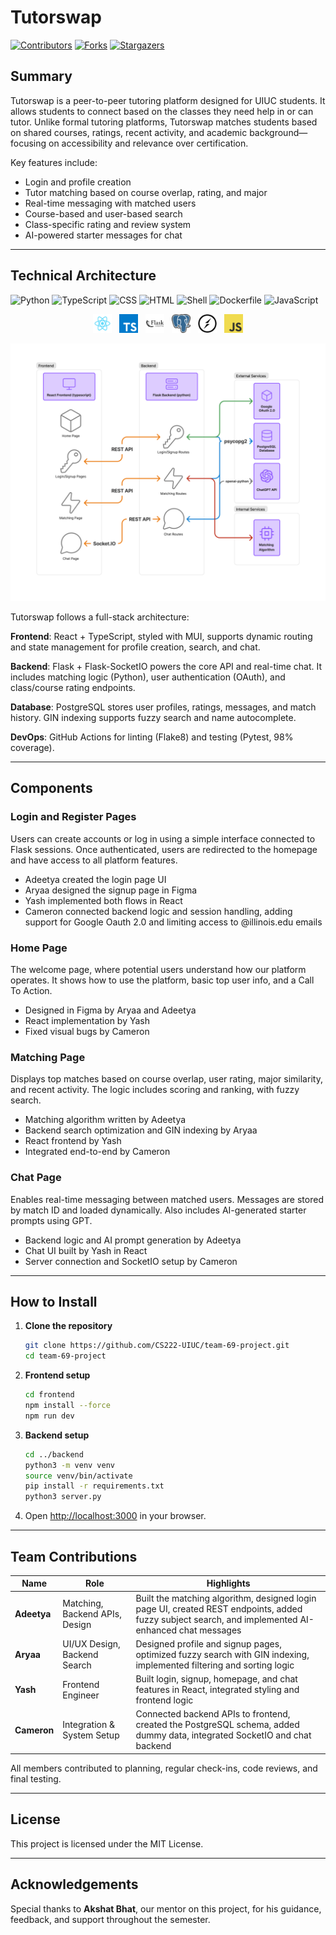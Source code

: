 # Tutorswap

[![Contributors][contributors-shield]][contributors-url]
[![Forks][forks-shield]][forks-url]
[![Stargazers][stars-shield]][stars-url]

[contributors-shield]: https://img.shields.io/github/contributors/CS222-UIUC/team-69-project.svg?style=for-the-badge
[contributors-url]: https://github.com/CS222-UIUC/team-69-project/graphs/contributors

[forks-shield]: https://img.shields.io/github/forks/CS222-UIUC/team-69-project.svg?style=for-the-badge
[forks-url]: https://github.com/CS222-UIUC/team-69-project/network/members

[stars-shield]: https://img.shields.io/github/stars/CS222-UIUC/team-69-project.svg?style=for-the-badge
[stars-url]: https://github.com/CS222-UIUC/team-69-project/stargazers


## Summary

Tutorswap is a peer-to-peer tutoring platform designed for UIUC students. It allows students to connect based on the classes they need help in or can tutor. Unlike formal tutoring platforms, Tutorswap matches students based on shared courses, ratings, recent activity, and academic background—focusing on accessibility and relevance over certification.

Key features include:
- Login and profile creation
- Tutor matching based on course overlap, rating, and major
- Real-time messaging with matched users
- Course-based and user-based search
- Class-specific rating and review system
- AI-powered starter messages for chat

---

## Technical Architecture


![Python](https://img.shields.io/badge/Python-55%25-blue?style=for-the-badge&logo=python&logoColor=white)
![TypeScript](https://img.shields.io/badge/TypeScript-31%25-3178c6?style=for-the-badge&logo=typescript&logoColor=white)
![CSS](https://img.shields.io/badge/CSS-9.9%25-purple?style=for-the-badge&logo=css3&logoColor=white)
![HTML](https://img.shields.io/badge/HTML-1.8%25-e34c26?style=for-the-badge&logo=html5&logoColor=white)
![Shell](https://img.shields.io/badge/Shell-1.4%25-89e051?style=for-the-badge&logo=gnu-bash&logoColor=white)
![Dockerfile](https://img.shields.io/badge/Dockerfile-0.5%25-384d54?style=for-the-badge&logo=docker&logoColor=white)
![JavaScript](https://img.shields.io/badge/JavaScript-0.4%25-f1e05a?style=for-the-badge&logo=javascript&logoColor=black)


<p align="center">
  <img src="https://raw.githubusercontent.com/github/explore/main/topics/react/react.png" height="30" alt="React"/> &nbsp;
  <img src="https://raw.githubusercontent.com/github/explore/main/topics/typescript/typescript.png" height="30" alt="TypeScript"/> &nbsp;
  <img src="https://raw.githubusercontent.com/github/explore/main/topics/flask/flask.png" height="30" alt="Flask"/> &nbsp;
  <img src="https://raw.githubusercontent.com/github/explore/main/topics/postgresql/postgresql.png" height="30" alt="PostgreSQL"/> &nbsp;
  <img src="https://raw.githubusercontent.com/github/explore/main/topics/socket-io/socket-io.png" height="30" alt="Socket.IO"/> &nbsp;
  <img src="https://raw.githubusercontent.com/github/explore/main/topics/javascript/javascript.png" height="30" alt="JavaScript"/>
</p>


![Tutorswap Technical Arch](https://github.com/CS222-UIUC/team-69-project/blob/main/backend/tech-arch.jpeg)



Tutorswap follows a full-stack architecture:

**Frontend**: React + TypeScript, styled with MUI, supports dynamic routing and state management for profile creation, search, and chat.

**Backend**: Flask + Flask-SocketIO powers the core API and real-time chat. It includes matching logic (Python), user authentication (OAuth), and class/course rating endpoints.

**Database**: PostgreSQL stores user profiles, ratings, messages, and match history. GIN indexing supports fuzzy search and name autocomplete.

**DevOps**: GitHub Actions for linting (Flake8) and testing (Pytest, 98% coverage).

---

## Components

### Login and Register Pages  
Users can create accounts or log in using a simple interface connected to Flask sessions. Once authenticated, users are redirected to the homepage and have access to all platform features.

- Adeetya created the login page UI  
- Aryaa designed the signup page in Figma  
- Yash implemented both flows in React  
- Cameron connected backend logic and session handling, adding support for Google Oauth 2.0 and limiting access to @illinois.edu emails



### Home Page  
The welcome page, where potential users understand how our platform operates. It shows how to use the platform, basic top user info, and a Call To Action.

- Designed in Figma by Aryaa and Adeetya  
- React implementation by Yash  
- Fixed visual bugs by Cameron  

### Matching Page  
Displays top matches based on course overlap, user rating, major similarity, and recent activity. The logic includes scoring and ranking, with fuzzy search.

- Matching algorithm written by Adeetya  
- Backend search optimization and GIN indexing by Aryaa  
- React frontend by Yash  
- Integrated end-to-end by Cameron  

### Chat Page  
Enables real-time messaging between matched users. Messages are stored by match ID and loaded dynamically. Also includes AI-generated starter prompts using GPT.

- Backend logic and AI prompt generation by Adeetya  
- Chat UI built by Yash in React  
- Server connection and SocketIO setup by Cameron  

---

## How to Install

1. **Clone the repository**
    ```bash
    git clone https://github.com/CS222-UIUC/team-69-project.git
    cd team-69-project
    ```

2. **Frontend setup**
    ```bash
    cd frontend
    npm install --force
    npm run dev
    ```

3. **Backend setup**
    ```bash
    cd ../backend
    python3 -m venv venv
    source venv/bin/activate
    pip install -r requirements.txt
    python3 server.py
    ```

4. Open [http://localhost:3000](http://localhost:3000) in your browser.

---

## Team Contributions

| Name      | Role                        | Highlights |
|-----------|-----------------------------|------------|
| **Adeetya** | Matching, Backend APIs, Design | Built the matching algorithm, designed login page UI, created REST endpoints, added fuzzy subject search, and implemented AI-enhanced chat messages |
| **Aryaa**   | UI/UX Design, Backend Search    | Designed profile and signup pages, optimized fuzzy search with GIN indexing, implemented filtering and sorting logic |
| **Yash**    | Frontend Engineer               | Built login, signup, homepage, and chat features in React, integrated styling and frontend logic |
| **Cameron** | Integration & System Setup      | Connected backend APIs to frontend, created the PostgreSQL schema, added dummy data, integrated SocketIO and chat backend |

All members contributed to planning, regular check-ins, code reviews, and final testing.

---

## License

This project is licensed under the MIT License.

---

## Acknowledgements

Special thanks to **Akshat Bhat**, our mentor on this project, for his guidance, feedback, and support throughout the semester.
